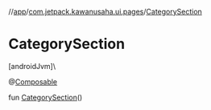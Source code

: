 //[app](../../index.md)/[com.jetpack.kawanusaha.ui.pages](index.md)/[CategorySection](-category-section.md)

# CategorySection

[androidJvm]\

@[Composable](https://developer.android.com/reference/kotlin/androidx/compose/runtime/Composable.html)

fun [CategorySection](-category-section.md)()
